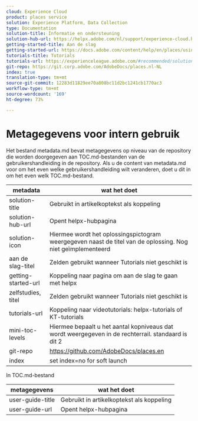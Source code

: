 ```yaml
---
cloud: Experience Cloud
product: places service
solution: Experience Platform, Data Collection
type: Documentation
solution-title: Informatie en ondersteuning
solution-hub-url: https://helpx.adobe.com/nl/support/experience-cloud.html
getting-started-title: Aan de slag
getting-started-url: https://docs.adobe.com/content/help/en/places/using/getting-started.html
tutorials-title: Tutorials
tutorials-url: https://experienceleague.adobe.com/#recommended/solutions/experience-platform
git-repo: https://git.corp.adobe.com/AdobeDocs/places.nl-NL
index: true
translation-type: tm+mt
source-git-commit: 12283d11829ee70a808bc11d2bc1241cb1770ac3
workflow-type: tm+mt
source-wordcount: '169'
ht-degree: 73%

---
```



<!-- We need better links for Getting Started and Tutorials. We can do this after we hit stage -->

# Metagegevens voor intern gebruik

Het bestand metadata.md bevat metagegevens op niveau van de repository die worden doorgegeven aan TOC.md-bestanden van de gebruikershandleiding in de repository. Als u de content van metadata.md voor om het even welke gebruikershandleiding wilt veranderen, doet u dit in om het even welk TOC.md-bestand.

| metadata | wat het doet |
|--- |--- |
| solution-title | Gebruikt in artikelkoptekst als koppeling |
| solution-hub-url | Opent helpx-hubpagina |
| solution-icon | Hiermee wordt het oplossingspictogram weergegeven naast de titel van de oplossing. Nog niet geïmplementeerd |
| aan de slag-titel | Zelden gebruikt wanneer Tutorials niet geschikt is |
| getting-started-url | Koppeling naar pagina om aan de slag te gaan met helpx |
| zelfstudies, titel | Zelden gebruikt wanneer Tutorials niet geschikt is |
| tutorials-url | Koppeling naar videotutorials: helpx-tutorials of KT-tutorials |
| mini-toc-levels | Hiermee bepaalt u het aantal kopniveaus dat wordt weergegeven in de rechterrail. standaard is dit 2 |
| git-repo | https://github.com/AdobeDocs/places.en |
| index | set index=no for soft launch |

In TOC.md-bestand

| metagegevens | wat het doet |
|--- |--- |
| user-guide-title | Gebruikt in artikelkoptekst als koppeling |
| user-guide-url | Opent helpx-hubpagina |
